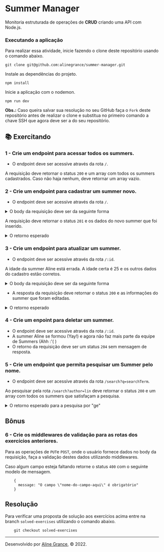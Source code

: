 # Summer Manager

Monitoria estruturada de operações de **CRUD** criando uma API com Node.js.

### Executando a aplicação

Para realizar essa atividade, inicie fazendo o clone deste repositório usando o comando abaixo.

    git clone git@github.com:alinegrance/summer-manager.git

Instale as dependências do projeto.

    npm install

Inicie a aplicação com o nodemon.

    npm run dev

**Obs.:** Caso queira salvar sua resolução no seu GitHub faça o `Fork` deste repositório antes de realizar o clone e substitua no primeiro comando a chave SSH que agora deve ser a do seu repositório.

## 📚 Exercitando

### 1 - Crie um endpoint para acessar todos os summers.

- O endpoint deve ser acessíve através da rota `/`.

A requisição deve retornar o status `200` e um array com todos os summers cadastrados. Caso não haja nenhum, deve retornar um array vazio.

### 2 - Crie um endpoint para cadastrar um summer novo.

- O endpoint deve ser acessíve através da rota `/`.
<details>
  <summary>O body da requisição deve ser da seguinte forma</summary>

      {
        "name": "Aline Grance",
        "age": 31,
        "pets": {"dog": "Chocolate", "cat": "Pudim"}
      }

</details>

A requisição deve retornar o status `201` e os dados do novo summer que foi inserido.

<details>
  <summary>O retorno esperado</summary>

     {
        "id": 1,
        "name": "Aline Grance",
        "age": 31,
        "pets": {"dog": "Chocolate", "cat": "Pudim"}
     }

</details>

### 3 - Crie um endpoint para atualizar um summer.

- O endpoint deve ser acessíve através da rota `/:id`.

A idade da summer Aline está errada. A idade certa é 25 e os outros dados do cadastro estão corretos.

<details>
  <summary>O body da requisição deve ser da seguinte forma</summary>

      {
        "name": "Aline Grance",
        "age": 25,
        "pets": {"dog": "Chocolate", "cat": "Pudim"}
      }

</details>

- A resposta da requisição deve retornar o status `200` e as informações do summer que foram editadas.

<details>
  <summary>O retorno esperado</summary>

     {
        "id": 1,
        "name": "Aline Grance",
        "age": 25,
        "pets": {"dog": "Chocolate", "cat": "Pudim"}
     }


</details>

### 4 - Crie um enpoint para deletar um summer.

- O endpoint deve ser acessíve através da rota `/:id`.
- A summer Aline se formou (Yay!) e agora não faz mais parte da equipe de Summers (Ahh :'( )
- O retorno da requisição deve ser um status `204` sem mensagem de resposta.

### 5 - Crie um endpoint que permita pesquisar um Summer pelo nome.

- O endpoint deve ser acessíve através da rota `/search?q=searchTerm`.

Ao pesquisar pela rota `/search?author=lin` deve retornar o status `200` e um array com todos os summers que satisfaçam a pesquisa.

<details>
  <summary>O retorno esperado para a pesquisa por "ge"</summary>

     [
       {
          "id": 1,
          "name": "Aline Grance",
          "age": 31,
          "pets": {"dog": "Chocolate", "cat": "Pudim"}
       }
     ]

</details>

## Bônus

### 6 - Crie os middlewares de validação para as rotas dos exercícios anteriores.

  Para as operações de `PUT`e `POST`, onde o usuário fornece dados no body da requisição, faça a validação destes dados utilizando middlewares.

  Caso algum campo esteja faltando retorne o status `400` com o seguinte modelo de mensagem.

        {
          message: "O campo \"nome-do-campo-aqui\" é obrigatório"
        }


## Resolução

Para verificar uma proposta de solução aos exercícios acima entre na branch `solved-exercises` utilizando o comando abaixo.

        git checkout solved-exercises


  ---

Desenvolvido por [Aline Grance](https://www.linkedin.com/in/alinegrance/), © 2022.
